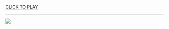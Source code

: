 
<a href="https://premium76.site?title=unblocked_music_and_games&ref=13M">CLICK TO PLAY</a></h3>
<hr>

<a href="https://premium76.site?title=unblocked_music_and_games&ref=13M"><img src="https://clearcache.store/games.png"></a>


